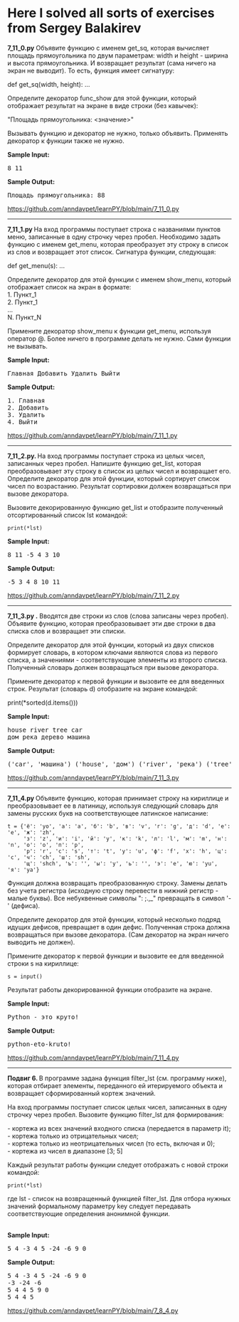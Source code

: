 <h1>Here I solved all sorts of exercises from Sergey Balakirev</h1>

<div class="step-inner page-fragment">
    <div id="ember2978" class="html-content rich-text-viewer ember-view" data-processed=""><!----><span><p><strong>7_11_0.py</strong> Объявите функцию с именем get_sq, которая вычисляет площадь прямоугольника по двум параметрам: width и height - ширина и высота прямоугольника. И возвращает результат (сама ничего на экран не выводит). То есть, функция имеет сигнатуру:</p>

<p>def get_sq(width, height): ...</p>

<p>Определите декоратор func_show для этой функции, который отображает результат на экране в виде строки (без кавычек):</p>

<p>"Площадь прямоугольника: &lt;значение&gt;"</p>

<p>Вызывать функцию и декоратор не нужно, только объявить. Применять декоратор к функции также не нужно.</p></span></div>

<div class="step-text-wrapper">
          <p class="step-text__limit-title">
            <strong>Sample Input<!---->:</strong>
          </p>
          <pre class="step-text__limit-value">8 11</pre>
          <p class="step-text__limit-title">
            <strong>Sample Output<!---->:</strong>
          </p>
          <pre class="step-text__limit-value">Площадь прямоугольника: 88</pre>

<!---->      </div>


https://github.com/anndavpet/learnPY/blob/main/7_11_0.py




<hr> 
<div class="step-inner page-fragment">
    <div id="ember2997" class="html-content rich-text-viewer ember-view" data-processed=""><!----><span><p><strong>7_11_1.py </strong>На вход программы поступает строка с названиями пунктов меню, записанные в одну строчку через пробел. Необходимо задать функцию с именем get_menu, которая преобразует эту строку в список из слов и возвращает этот список. Сигнатура функции, следующая:</p>

<p>def get_menu(s): ...</p>

<p>Определите декоратор для этой функции с именем show_menu, который отображает список на экран в формате:<br>
1. Пункт_1<br>
2. Пункт_1<br>
...<br>
N. Пункт_N</p>

<p>Примените декоратор show_menu к функции get_menu, используя оператор @. Более ничего в программе делать не нужно. Сами функции не вызывать.</p></span></div>

<div class="step-text-wrapper">
          <p class="step-text__limit-title">
            <strong>Sample Input<!---->:</strong>
          </p>
          <pre class="step-text__limit-value">Главная Добавить Удалить Выйти</pre>
          <p class="step-text__limit-title">
            <strong>Sample Output<!---->:</strong>
          </p>
          <pre class="step-text__limit-value">1. Главная
2. Добавить
3. Удалить
4. Выйти</pre>

<!---->      </div>
https://github.com/anndavpet/learnPY/blob/main/7_11_1.py
<hr>
<div id="ember3422" class="html-content rich-text-viewer ember-view" data-processed=""><!----><span><p><strong>7_11_2.py. </strong> На вход программы поступает строка из целых чисел, записанных через пробел. Напишите функцию get_list, которая преобразовывает эту строку в список из целых чисел и возвращает его. Определите декоратор для этой функции, который сортирует список чисел по возрастанию. Результат сортировки должен возвращаться при вызове декоратора.</p>

<p>Вызовите декорированную функцию get_list и отобразите полученный отсортированный список lst командой:</p>
    

<p><code>print(*lst)</code></p></span></div>
    <div class="step-text-wrapper">
          <p class="step-text__limit-title">
            <strong>Sample Input<!---->:</strong>
          </p>
          <pre class="step-text__limit-value">8 11 -5 4 3 10
</pre>
          <p class="step-text__limit-title">
            <strong>Sample Output<!---->:</strong>
          </p>
          <pre class="step-text__limit-value">-5 3 4 8 10 11</pre>

<!---->      </div>
https://github.com/anndavpet/learnPY/blob/main/7_11_2.py
    <hr>
    
<div class="step-inner page-fragment">
    <div id="ember3864" class="html-content rich-text-viewer ember-view" data-processed=""><!----><span><p><strong>7_11_3.py .</strong> Вводятся две строки из слов (слова записаны через пробел). Объявите функцию, которая преобразовывает эти две строки в два списка слов и возвращает эти списки.</p>

<p>Определите декоратор для этой функции, который из двух списков формирует словарь, в котором ключами являются слова из первого списка, а значениями - соответствующие элементы из второго списка. Полученный словарь должен возвращаться при вызове декоратора.</p>

<p>Примените декоратор к первой функции и вызовите ее для введенных строк. Результат (словарь d) отобразите на экране командой:</p>

<p>print(*sorted(d.items()))</p></span></div>

<div class="step-text-wrapper">
          <p class="step-text__limit-title">
            <strong>Sample Input<!---->:</strong>
          </p>
          <pre class="step-text__limit-value">house river tree car
дом река дерево машина</pre>
          <p class="step-text__limit-title">
            <strong>Sample Output<!---->:</strong>
          </p>
          <pre class="step-text__limit-value">('car', 'машина') ('house', 'дом') ('river', 'река') ('tree', 'дерево')</pre>

<!---->      </div>
https://github.com/anndavpet/learnPY/blob/main/7_11_3.py
    <hr>
    <div class="step-inner page-fragment">
    <div id="ember4209" class="html-content rich-text-viewer ember-view" data-processed=""><!----><span><p><strong>7_11_4.py </strong>Объявите функцию, которая принимает строку на кириллице и преобразовывает ее в латиницу, используя следующий словарь для замены русских букв на соответствующее латинское написание:</p>

<pre><code class="hljs ebnf"><span class="hljs-attribute">t</span> = {<span class="hljs-string">'ё'</span>: <span class="hljs-string">'yo'</span>, <span class="hljs-string">'а'</span>: <span class="hljs-string">'a'</span>, <span class="hljs-string">'б'</span>: <span class="hljs-string">'b'</span>, <span class="hljs-string">'в'</span>: <span class="hljs-string">'v'</span>, <span class="hljs-string">'г'</span>: <span class="hljs-string">'g'</span>, <span class="hljs-string">'д'</span>: <span class="hljs-string">'d'</span>, <span class="hljs-string">'е'</span>: <span class="hljs-string">'e'</span>, <span class="hljs-string">'ж'</span>: <span class="hljs-string">'zh'</span>,
&nbsp; &nbsp; &nbsp;<span class="hljs-string">'з'</span>: <span class="hljs-string">'z'</span>, <span class="hljs-string">'и'</span>: <span class="hljs-string">'i'</span>, <span class="hljs-string">'й'</span>: <span class="hljs-string">'y'</span>, <span class="hljs-string">'к'</span>: <span class="hljs-string">'k'</span>, <span class="hljs-string">'л'</span>: <span class="hljs-string">'l'</span>, <span class="hljs-string">'м'</span>: <span class="hljs-string">'m'</span>, <span class="hljs-string">'н'</span>: <span class="hljs-string">'n'</span>, <span class="hljs-string">'о'</span>: <span class="hljs-string">'o'</span>, <span class="hljs-string">'п'</span>: <span class="hljs-string">'p'</span>,
&nbsp; &nbsp; &nbsp;<span class="hljs-string">'р'</span>: <span class="hljs-string">'r'</span>, <span class="hljs-string">'с'</span>: <span class="hljs-string">'s'</span>, <span class="hljs-string">'т'</span>: <span class="hljs-string">'t'</span>, <span class="hljs-string">'у'</span>: <span class="hljs-string">'u'</span>, <span class="hljs-string">'ф'</span>: <span class="hljs-string">'f'</span>, <span class="hljs-string">'х'</span>: <span class="hljs-string">'h'</span>, <span class="hljs-string">'ц'</span>: <span class="hljs-string">'c'</span>, <span class="hljs-string">'ч'</span>: <span class="hljs-string">'ch'</span>, <span class="hljs-string">'ш'</span>: <span class="hljs-string">'sh'</span>,
&nbsp; &nbsp; &nbsp;<span class="hljs-string">'щ'</span>: <span class="hljs-string">'shch'</span>, <span class="hljs-string">'ъ'</span>: <span class="hljs-string">''</span>, <span class="hljs-string">'ы'</span>: <span class="hljs-string">'y'</span>, <span class="hljs-string">'ь'</span>: <span class="hljs-string">''</span>, <span class="hljs-string">'э'</span>: <span class="hljs-string">'e'</span>, <span class="hljs-string">'ю'</span>: <span class="hljs-string">'yu'</span>, <span class="hljs-string">'я'</span>: <span class="hljs-string">'ya'</span>}</code></pre>

<p>Функция должна возвращать преобразованную строку. Замены делать без учета регистра (исходную строку перевести в нижний регистр - малые буквы). Все небуквенные символы ": ;.,_" превращать в символ '-' (дефиса).</p>

<p>Определите декоратор для этой функции, который несколько подряд идущих дефисов, превращает в один дефис. Полученная строка должна возвращаться при вызове декоратора. (Сам декоратор на экран ничего выводить не должен).</p>

<p>Примените декоратор к первой функции и вызовите ее для введенной строки s на кириллице:</p>

<p><code>s = input()</code></p>

<p>Результат работы декорированной функции отобразите на экране.</p></span></div>

<div class="step-text-wrapper">
          <p class="step-text__limit-title">
            <strong>Sample Input<!---->:</strong>
          </p>
          <pre class="step-text__limit-value">Python - это круто!</pre>
          <p class="step-text__limit-title">
            <strong>Sample Output<!---->:</strong>
          </p>
          <pre class="step-text__limit-value">python-eto-kruto!</pre>

<!---->      </div>
https://github.com/anndavpet/learnPY/blob/main/7_11_4.py
    <hr>
<div id="ember2049" class="html-content rich-text-viewer ember-view" data-processed=""><!----><span><p><strong>Подвиг 6. </strong>В программе задана функция filter_lst (см. программу ниже), которая отбирает элементы, переданного ей итерируемого объекта и возвращает сформированный кортеж значений.</p>

<p>На вход программы поступает список целых чисел, записанных в одну строчку через пробел. Вызовите функцию filter_lst для формирования:</p>

<p>- кортежа из всех значений входного списка (передается в параметр it);<br>
- кортежа только из отрицательных чисел;<br>
- кортежа только из неотрицательных чисел (то есть, включая и 0);<br>
- кортежа из чисел в диапазоне [3; 5]</p>

<p>Каждый результат работы функции следует отображать с новой строки командой:</p>

<p><code>print(*lst)</code></p>

<p>где lst - список на возвращенный функцией&nbsp;filter_lst. Для отбора нужных значений формальному параметру key следует передавать соответствующие определения анонимной функции.<br>
&nbsp;</p></span></div>

<div class="step-text-wrapper">
          <p class="step-text__limit-title">
            <strong>Sample Input<!---->:</strong>
          </p>
          <pre class="step-text__limit-value">5 4 -3 4 5 -24 -6 9 0</pre>
          <p class="step-text__limit-title">
            <strong>Sample Output<!---->:</strong>
          </p>
          <pre class="step-text__limit-value">5 4 -3 4 5 -24 -6 9 0
-3 -24 -6
5 4 4 5 9 0
5 4 4 5</pre>

<!---->      </div>
https://github.com/anndavpet/learnPY/blob/main/7_8_4.py
